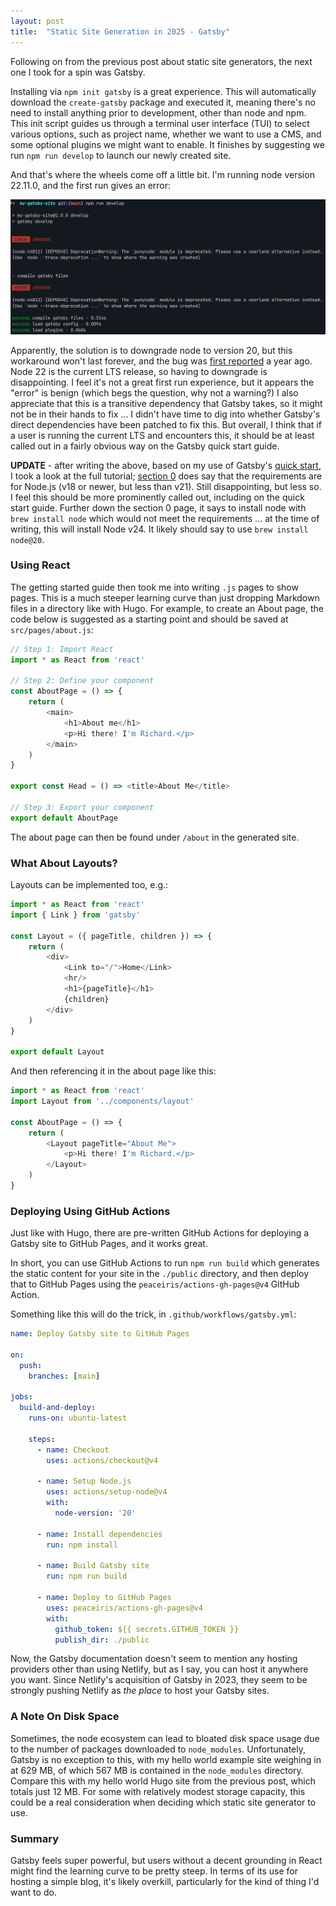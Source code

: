 ```yaml
---
layout: post
title:  "Static Site Generation in 2025 - Gatsby"
---
```

Following on from the previous post about static site generators, the next one I took for a spin was Gatsby.

Installing via `npm init gatsby` is a great experience. This will automatically download the `create-gatsby` package and executed it, meaning there's no need to install anything prior to development, other than node and npm.  This init script guides us through a terminal user interface (TUI) to select various options, such as project name, whether we want to use a CMS, and some optional plugins we might want to enable.  It finishes by suggesting we run `npm run develop` to launch our newly created site.

And that's where the wheels come off a little bit.  I'm running node version 22.11.0, and the first run gives an error:

![Gatsby error](/assets/images/20250613_gatsby/gatsby-error.png "Gatsby error")

Apparently, the solution is to downgrade node to version 20, but this workaround won't last forever, and the bug was [first reported](https://github.com/gatsbyjs/gatsby/issues/39019) a year ago. Node 22 is the current LTS release, so having to downgrade is disappointing.  I feel it's not a great first run experience, but it appears the "error" is benign (which begs the question, why not a warning?)  I also appreciate that this is a transitive dependency that Gatsby takes, so it might not be in their hands to fix ... I didn't have time to dig into whether Gatsby's direct dependencies have been patched to fix this.  But overall, I think that if a user is running the current LTS and encounters this, it should be at least called out in a fairly obvious way on the Gatsby quick start guide.

**UPDATE** - after writing the above, based on my use of Gatsby's [quick start](https://www.gatsbyjs.com/docs/quick-start/), I took a look at the full tutorial; [section 0](https://www.gatsbyjs.com/docs/tutorial/getting-started/part-0/) does say that the requirements are for Node.js (v18 or newer, but less than v21).  Still disappointing, but less so.  I feel this should be more prominently called out, including on the quick start guide. Further down the section 0 page, it says to install node with `brew install node` which would not meet the requirements ... at the time of writing, this will install Node v24.  It likely should say to use `brew install node@20`.

### Using React

The getting started guide then took me into writing `.js` pages to show pages.  This is a much steeper learning curve than just dropping Markdown files in a directory like with Hugo.  For example, to create an About page, the code below is suggested as a starting point and should be saved at `src/pages/about.js`:

```javascript
// Step 1: Import React
import * as React from 'react'

// Step 2: Define your component
const AboutPage = () => {
	return (
		<main>
			<h1>About me</h1>
			<p>Hi there! I'm Richard.</p>
		</main>
	)
}

export const Head = () => <title>About Me</title>

// Step 3: Export your component
export default AboutPage
```

The about page can then be found under `/about` in the generated site.

### What About Layouts?

Layouts can be implemented too, e.g.:

```javascript
import * as React from 'react'
import { Link } from 'gatsby'

const Layout = ({ pageTitle, children }) => {
	return (
		<div>
			<Link to="/">Home</Link>
			<hr/>
			<h1>{pageTitle}</h1>
			{children}
		</div>
	)
}

export default Layout
```

And then referencing it in the about page like this:

```javascript
import * as React from 'react'
import Layout from '../components/layout'

const AboutPage = () => {
	return (
		<Layout pageTitle="About Me">
			<p>Hi there! I'm Richard.</p>
		</Layout>
	)
}
```

### Deploying Using GitHub Actions

Just like with Hugo, there are pre-written GitHub Actions for deploying a Gatsby site to GitHub Pages, and it works great.

In short, you can use GitHub Actions to run `npm run build` which generates the static content for your site in the `./public` directory, and then deploy that to GitHub Pages using the `peaceiris/actions-gh-pages@v4` GitHub Action.

Something like this will do the trick, in `.github/workflows/gatsby.yml`:

```yaml
name: Deploy Gatsby site to GitHub Pages

on:
  push:
    branches: [main]

jobs:
  build-and-deploy:
    runs-on: ubuntu-latest

    steps:
      - name: Checkout
        uses: actions/checkout@v4

      - name: Setup Node.js
        uses: actions/setup-node@v4
        with:
          node-version: '20'

      - name: Install dependencies
        run: npm install

      - name: Build Gatsby site
        run: npm run build

      - name: Deploy to GitHub Pages
        uses: peaceiris/actions-gh-pages@v4
        with:
          github_token: ${{ secrets.GITHUB_TOKEN }}
          publish_dir: ./public

```

Now, the Gatsby documentation doesn't seem to mention any hosting providers other than using Netlify, but as I say, you can host it anywhere you want.  Since Netlify's acquisition of Gatsby in 2023, they seem to be strongly pushing Netlify as _the place_ to host your Gatsby sites.

### A Note On Disk Space

Sometimes, the node ecosystem can lead to bloated disk space usage due to the number of packages downloaded to `node_modules`. Unfortunately, Gatsby is no exception to this, with my hello world example site weighing in at 629 MB, of which 567 MB is contained in the `node_modules` directory. Compare this with my hello world Hugo site from the previous post, which totals just 12 MB. For some with relatively modest storage capacity, this could be a real consideration when deciding which static site generator to use.

### Summary

Gatsby feels super powerful, but users without a decent grounding in React might find the learning curve to be pretty steep.  In terms of its use for hosting a simple blog, it's likely overkill, particularly for the kind of thing I'd want to do.
